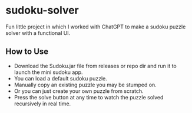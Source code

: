 ﻿# sudoku-solver
Fun little project in which I worked with ChatGPT to make a sudoku puzzle solver with a functional UI.
## How to Use
- Download the Sudoku.jar file from releases or repo dir and run it to launch the mini sudoku app.
- You can load a default sudoku puzzle.
- Manually copy an existing puzzle you may be stumped on.
- Or you can just create your own puzzle from scratch.
- Press the solve button at any time to watch the puzzle solved recursively in real time.
